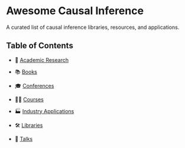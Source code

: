 # Awesome Causal Inference

A curated list of causal inference libraries, resources, and applications.

## Table of Contents

- 🔬 [Academic Research](https://github.com/matteocourthoud/awesome-causal-inference/blob/main/academic-research.md)

- 📚 [Books](https://github.com/matteocourthoud/awesome-causal-inference/blob/main/books.md)

- 🎓 [Conferences](https://github.com/matteocourthoud/awesome-causal-inference/blob/main/conferences.md)

- 🧑‍🏫 [Courses](https://github.com/matteocourthoud/awesome-causal-inference/blob/main/courses.md)

- 🏭 [Industry Applications](https://github.com/matteocourthoud/awesome-causal-inference/blob/main/industry-applications.md)

- 🛠️ [Libraries](https://github.com/matteocourthoud/awesome-causal-inference/blob/main/libraries.md)

- 💬 [Talks](https://github.com/matteocourthoud/awesome-causal-inference/blob/main/talks.md)
